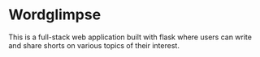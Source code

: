# Wordglimpse

This is a full-stack web application built with flask where users can write and share shorts on various topics of their interest.
